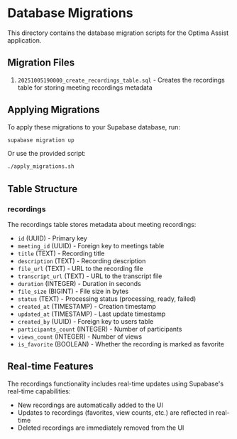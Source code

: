 # Database Migrations

This directory contains the database migration scripts for the Optima Assist application.

## Migration Files

1. `20251005190000_create_recordings_table.sql` - Creates the recordings table for storing meeting recordings metadata

## Applying Migrations

To apply these migrations to your Supabase database, run:

```bash
supabase migration up
```

Or use the provided script:

```bash
./apply_migrations.sh
```

## Table Structure

### recordings

The recordings table stores metadata about meeting recordings:

- `id` (UUID) - Primary key
- `meeting_id` (UUID) - Foreign key to meetings table
- `title` (TEXT) - Recording title
- `description` (TEXT) - Recording description
- `file_url` (TEXT) - URL to the recording file
- `transcript_url` (TEXT) - URL to the transcript file
- `duration` (INTEGER) - Duration in seconds
- `file_size` (BIGINT) - File size in bytes
- `status` (TEXT) - Processing status (processing, ready, failed)
- `created_at` (TIMESTAMP) - Creation timestamp
- `updated_at` (TIMESTAMP) - Last update timestamp
- `created_by` (UUID) - Foreign key to users table
- `participants_count` (INTEGER) - Number of participants
- `views_count` (INTEGER) - Number of views
- `is_favorite` (BOOLEAN) - Whether the recording is marked as favorite

## Real-time Features

The recordings functionality includes real-time updates using Supabase's real-time capabilities:

- New recordings are automatically added to the UI
- Updates to recordings (favorites, view counts, etc.) are reflected in real-time
- Deleted recordings are immediately removed from the UI